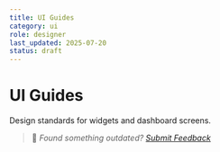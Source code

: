 ```yaml
---
title: UI Guides
category: ui
role: designer
last_updated: 2025-07-20
status: draft
---
```


# UI Guides

Design standards for widgets and dashboard screens.

> 💬 *Found something outdated? [Submit Feedback](../feedback.md)*
